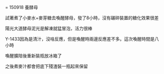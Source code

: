 = 150918 養酵母

試著煮了小麥水+麥芽糖去喚醒酵母，發了8小時，沒有碾碎裝置的糖化效果很差

陽光大道酵母泥光是解凍就猛冒泡，活力很棒

Y-1433因為是清汁，沒啥反應，但是喚醒時兩邊反應差不多。這次喚醒時間是八小時

喚醒擴陪後重新裝瓶放冰箱了

之後煮麥汁都會把底下殘渣裝一瓶起來保留

